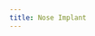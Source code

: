 ```yaml
---
title: Nose Implant
---
```


<!--
# Nose implant

* [Data and software](/case-studies/nose-implant/data-and-software)

* [Step 1: Organizing and preparing the data](/case-studies/nose-implant/data-preparation)
* [Step 2: ]

-->